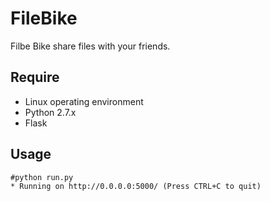 # FileBike
Filbe Bike share files with your friends.
## Require
 - Linux operating environment
 - Python 2.7.x 
 - Flask


## Usage

```
#python run.py 
* Running on http://0.0.0.0:5000/ (Press CTRL+C to quit) 

```
